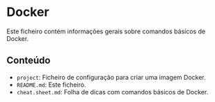 # Docker

Este ficheiro contém informações gerais sobre comandos básicos de Docker.

## Conteúdo

- `project`: Ficheiro de configuração para criar uma imagem Docker.
- `README.md`: Este ficheiro.
- `cheat.sheet.md`: Folha de dicas com comandos básicos de Docker.